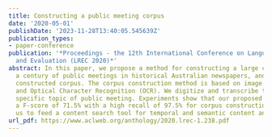 ```yaml
---
title: Constructing a public meeting corpus
date: '2020-05-01'
publishDate: '2023-11-28T13:40:05.545639Z'
publication_types:
- paper-conference
publication: '*Proceedings - the 12th International Conference on Language Resources
  and Evaluation (LREC 2020)*'
abstract: In this paper, we propose a method for constructing a large corpus about
  a century of public meetings in historical Australian newspapers, and analyze the
  constructed corpus. The corpus construction method is based on image processing
  and Optical Character Recognition (OCR). We digitize and transcribe texts of the
  specific topic of public meeting. Experiments show that our proposed method achieves
  a F-score of 71.5% with a high recall of 97.5% for corpus construction. This allows
  us to feed a content search tool for temporal and semantic content analysis.
url_pdf: https://www.aclweb.org/anthology/2020.lrec-1.238.pdf
---
```

